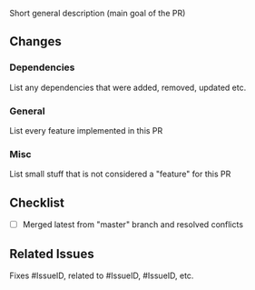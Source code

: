 Short general description (main goal of the PR)

## Changes

### Dependencies

List any dependencies that were added, removed, updated etc.

### General

List every feature implemented in this PR

### Misc

List small stuff that is not considered a "feature" for this PR

## Checklist

- [ ] Merged latest from "master" branch and resolved conflicts

## Related Issues

Fixes #IssueID, related to #IssueID, #IssueID, etc.
